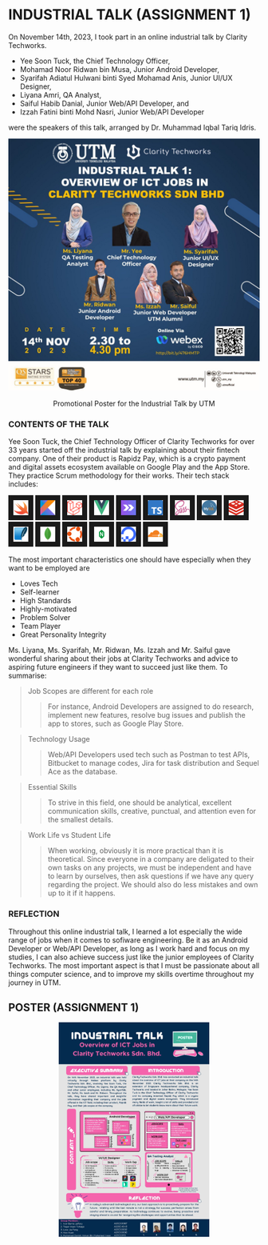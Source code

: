 # INDUSTRIAL TALK (ASSIGNMENT 1)

On November 14th, 2023, I took part in an online industrial talk by Clarity Techworks.

* Yee Soon Tuck, the Chief Technology Officer,
* Mohamad Noor Ridwan bin Musa, Junior Android Developer,
* Syarifah Adiatul Hulwani binti Syed Mohamad Anis, Junior UI/UX Designer,
* Liyana Amri, QA Analyst,
* Saiful Habib Danial, Junior Web/API Developer, and
* Izzah Fatini binti Mohd Nasri, Junior Web/API Developer

were the speakers of this talk, arranged by Dr. Muhammad Iqbal Tariq Idris.

![image](<Photos/webexIndustrialTalk.jpg>)
<p align="center">Promotional Poster for the Industrial Talk by UTM</p>

### CONTENTS OF THE TALK

Yee Soon Tuck, the Chief Technology Officer of Clarity Techworks for over 33 years started off the industrial 
talk by explaining about their fintech company. One of their product is Rapidz Pay, which is a crypto payment
and digital assets ecosystem available on Google Play and the App Store. They practice Scrum methodology for their
works. Their tech stack includes:

<p align="left">
<img src="Photos/swiftImage.png" width="30" height="30" border="10"/>
<img src="Photos/kotlinImage.png" width="30" height="30" border="10"/>
<img src="Photos/laravel.png" width="30" height="30" border="10"/>
<img src="Photos/vue.png" width="30" height="30" border="10"/>
<img src="Photos/inertia.png" width="30" height="30" border="10"/>
<img src="Photos/typescriptImag.png" width="30" height="30" border="10"/>
<img src="Photos/sassImage.png" width="30" height="30" border="10"/>
<img src="Photos/mySQLimage.png" width="30" height="30" border="10"/>
<img src="Photos/redisImage.png" width="30" height="30" border="10"/>
<img src="Photos/sqliteImage.png" width="30" height="30" border="10"/>
<img src="Photos/MongoDBImage.png" width="30" height="30" border="10"/>
<img src="Photos/UbuntuImage.png" width="30" height="30" border="10"/>
<img src="Photos/nginxImage.png" width="30" height="30" border="10"/>
<img src="Photos/DigitalOceanImage.png" width="30" height="30" border="10"/>
<img src="Photos/cloudflareImage.png" width="30" height="30" border="10"/>
</p>

The most important characteristics one should have especially when they want to be employed are
* Loves Tech
* Self-learner
* High Standards
* Highly-motivated
* Problem Solver
* Team Player
* Great Personality Integrity

Ms. Liyana, Ms. Syarifah, Mr. Ridwan, Ms. Izzah and Mr. Saiful gave wonderful sharing about their jobs at
Clarity Techworks and advice to aspiring future engineers if they want to succeed just like them. To summarise:

>Job Scopes are different for each role
>> For instance, Android Developers are assigned to do research, implement new features, resolve bug issues
>> and publish the app to stores, such as Google Play Store.

> Technology Usage
>> Web/API Developers used tech such as Postman to test APIs, Bitbucket to manage codes, Jira for task distribution
>> and Sequel Ace as the database.

> Essential Skills
>> To strive in this field, one should be analytical, excellent communication skills, creative, punctual,
>> and attention even for the smallest details.

> Work Life vs Student Life
>> When working, obviously it is more practical than it is theoretical. Since everyone in a company are deligated to
>> their own tasks on any projects, we must be independent and have to learn by ourselves, then ask questions
>> if we have any query regarding the project. We should also do less mistakes and own up to it if it happens.


### REFLECTION
Throughout this online industrial talk, I learned a lot especially the wide range of jobs when it comes to sofiware
engineering. Be it as an Android Developer or Web/API Developer, as long as I work hard and focus on my studies,
I can also achieve success just like the junior employees of Clarity Techworks. The most important aspect is that
I must be passionate about all things computer science, and to improve my skills overtime throughout my journey
in UTM.


## POSTER (ASSIGNMENT 1)
<p align="center">
<img src="Poster%20Group%207%20Assignment%201.jpg" width="60%" height="60%" />
</p>
